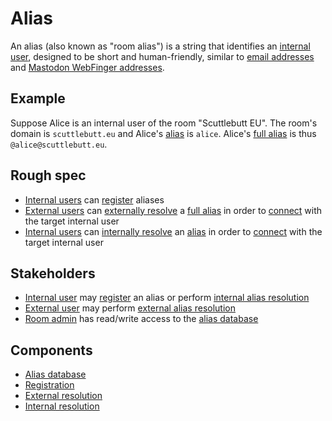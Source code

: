 # Alias

An alias (also known as "room alias") is a string that identifies an [internal user](../Stakeholders/Internal%20user.md), designed to be short and human-friendly, similar to [email addresses](https://en.wikipedia.org/wiki/Email_address) and [Mastodon WebFinger addresses](https://docs.joinmastodon.org/spec/webfinger/).

## Example

Suppose Alice is an internal user of the room "Scuttlebutt EU". The room's domain is `scuttlebutt.eu` and Alice's [alias](Alias%20string.md) is `alice`. Alice's [full alias](Full%20alias%20string.md) is thus `@alice@scuttlebutt.eu`.

## Rough spec

- [Internal users](../Stakeholders/Internal%20user.md) can [register](Registration.md) aliases
- [External users](../Stakeholders/External%20user.md) can [externally resolve](External%20resolution.md) a [full alias](Full%20alias%20string.md) in order to [connect](../Room/Tunneled%20connection.md) with the target internal user
- [Internal users](../Stakeholders/Internal%20user.md) can [internally resolve](Internal%20resolution.md) an [alias](Alias%20string.md) in order to [connect](../Room/Tunneled%20connection.md) with the target internal user

## Stakeholders

- [Internal user](../Stakeholders/Internal%20user.md) may [register](Registration.md) an alias or perform [internal alias resolution](Internal%20resolution.md)
- [External user](../Stakeholders/External%20user.md) may perform [external alias resolution](External%20resolution.md)
- [Room admin](../Stakeholders/Room%20admin.md) has read/write access to the [alias database](Alias%20database.md)

## Components

- [Alias database](Alias%20database.md)
- [Registration](Registration.md)
- [External resolution](External%20resolution.md)
- [Internal resolution](Internal%20resolution.md)
